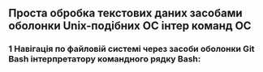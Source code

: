 ## Проста обробка текстових даних засобами оболонки Unix-подібних ОС інтер команд ОС
### 1 Навігація по файловій системі через засоби оболонки Git Bash інтерпретатору командного рядку Bash:
